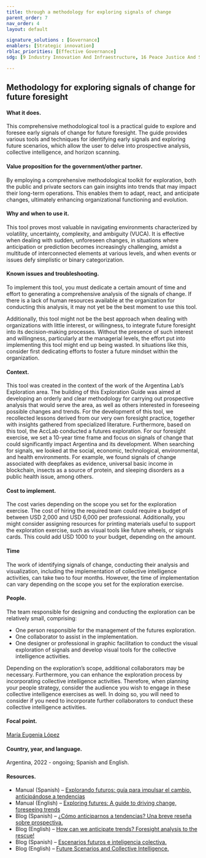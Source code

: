 ```yaml
---
title: through a methodology for exploring signals of change
parent_order: 7
nav_order: 4
layout: default

signature_solutions : [Governance]
enablers: [Strategic innovation]
rblac_priorities: [Effective Governance]
sdg: [9 Industry Innovation And Infraestructure, 16 Peace Justice And Strong Institutions, 17 Partnerships For The Goals]

---
```

## Methodology for exploring signals of change for future foresight

#### What it does. 
This comprehensive methodological tool is a practical guide to explore and foresee early signals of change for future foresight. The guide provides various tools and techniques for identifying early signals and exploring future scenarios, which allow the user to delve into prospective analysis, collective intelligence, and horizon scanning.

#### Value proposition for the government/other partner. 
By employing a comprehensive methodological toolkit for exploration, both the public and private sectors can gain insights into trends that may impact their long-term operations. This enables them to adapt, react, and anticipate changes, ultimately enhancing organizational functioning and evolution.

#### Why and when to use it. 
This tool proves most valuable in navigating environments characterized by volatility, uncertainty, complexity, and ambiguity (VUCA). It is effective when dealing with sudden, unforeseen changes, in situations where anticipation or prediction becomes increasingly challenging, amidst a multitude of interconnected elements at various levels, and when events or issues defy simplistic or binary categorization.

#### Known issues and troubleshooting. 
To implement this tool, you must dedicate a certain amount of time and effort to generating a comprehensive analysis of the signals of change. If there is a lack of human resources available at the organization for conducting this analysis, it may not yet be the best moment to use this tool.

Additionally, this tool might not be the best approach when dealing with organizations with little interest, or willingness, to integrate future foresight into its decision-making processes. Without the presence of such interest and willingness, particularly at the managerial levels, the effort put into implementing this tool might end up being wasted. In situations like this, consider first dedicating efforts to foster a future mindset within the organization.

#### Context. 
This tool was created in the context of the work of the Argentina Lab’s Exploration area. The building of this Exploration Guide was aimed at developing an orderly and clear methodology for carrying out prospective analysis that would serve the area, as well as others interested in foreseeing possible changes and trends. 
For the development of this tool, we recollected lessons derived from our very own foresight practice, together with insights gathered from specialized literature. Furthermore, based on this tool, the AccLab conducted a futures exploration. For our foresight exercise, we set a 10-year time frame and focus on signals of change that could significantly impact Argentina and its development. When searching for signals, we looked at the social, economic, technological, environmental, and health environments. For example, we found signals of change associated with deepfakes as evidence, universal basic income in blockchain, insects as a source of protein, and sleeping disorders as a public health issue, among others.

#### Cost to implement. 
The cost varies depending on the scope you set for the exploration exercise. The cost of hiring the required team could require a budget of between USD 2,000 and USD 6,000 per professional. Additionally, you might consider assigning resources for printing materials useful to support the exploration exercise, such as visual tools like future wheels, or signals cards. This could add USD 1000 to your budget, depending on the amount.


#### Time
The work of identifying signals of change, conducting their analysis and visualization, including the implementation of collective intelligence activities, can take two to four months. However, the time of implementation can vary depending on the scope you set for the exploration exercise.

#### People. 
The team responsible for designing and conducting the exploration can be relatively small, comprising:
- One person responsible for the management of the futures exploration.
- One collaborator to assist in the implementation.
- One designer or professional in graphic facilitation to conduct the visual exploration of signals and develop visual tools for the collective intelligence activities.

Depending on the exploration’s scope, additional collaborators may be necessary. Furthermore, you can enhance the exploration process by incorporating collective intelligence activities. Therefore, when planning your people strategy, consider the audience you wish to engage in these collective intelligence exercises as well. In doing so, you will need to consider if you need to incorporate further collaborators to conduct these collective intelligence activities. 

#### Focal point. 
[María Eugenia López](https://undp-accelerator-labs.github.io/Innovation-Toolkit-for-UNDP-Signature-Solutions/contributors/María%20Eugenia%20López.html)

#### Country, year, and language. 
Argentina, 2022 - ongoing; Spanish and English.

#### Resources. 
- Manual (Spanish) – [Explorando futuros: guía para impulsar el cambio, anticipándose a tendencias](https://www.undp.org/sites/g/files/zskgke326/files/migration/ar/PNUDArgent--ES_Explorando-Futuros-final.pdf)
- Manual (English) – [Exploring futures: A guide to driving change, foreseeing trends](https://www.undp.org/sites/g/files/zskgke326/files/migration/ar/PNUDArgent-202203-EN_Explorando-Futuros-final.pdf)
- Blog (Spanish) – [¿Cómo anticiparnos a tendencias? Una breve reseña sobre prospectiva.](https://www.ar.undp.org/content/argentina/es/home/blog/2022/AccLabBlog2.html)
- Blog (English) – [How can we anticipate trends? Foresight analysis to the rescue!](https://www.ar.undp.org/content/argentina/es/home/blog/2022/AccLabBlog2ENG.html)
- Blog (Spanish) – [Escenarios futuros e inteligencia colectiva.](https://www.undp.org/es/argentina/blog/escenarios-futuros-e-inteligencia-colectiva)
- Blog (English) – [Future Scenarios and Collective Intelligence.](https://www.undp.org/es/argentina/blog/future-scenarios-and-collective-intelligence) 
